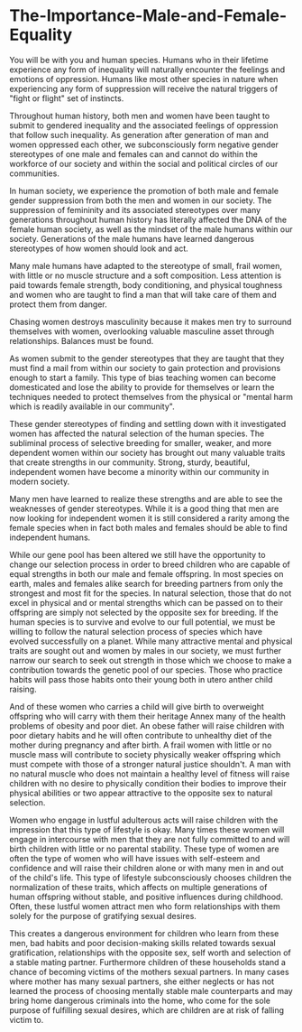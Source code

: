 # The-Importance-Male-and-Female-Equality
You will be with you and human species. Humans who in their lifetime experience any form of inequality will naturally encounter the feelings and emotions of oppression. Humans like most other species in nature when experiencing any form of suppression will receive the natural triggers of "fight or flight" set of instincts.

Throughout human history, both men and women have been taught to submit to gendered inequality and the associated feelings of oppression that follow such inequality. As generation after generation of man and women oppressed each other, we subconsciously form negative gender stereotypes of one male and females can and cannot do within the workforce of our society and within the social and political circles of our communities.

In human society, we experience the promotion of both male and female gender suppression from both the men and women in our society. The suppression of femininity and its associated stereotypes over many generations throughout human history has literally affected the DNA of the female human society, as well as the mindset of the male humans within our society. Generations of the male humans have learned dangerous stereotypes of how women should look and act.

Many male humans have adapted to the stereotype of small, frail women, with little or no muscle structure and a soft composition. Less attention is paid towards female strength, body conditioning, and physical toughness and women who are taught to find a man that will take care of them and protect them from danger.

Chasing women destroys masculinity because it makes men try to surround themselves with women, overlooking valuable masculine asset through relationships. Balances must be found.

As women submit to the gender stereotypes that they are taught that they must find a mail from within our society to gain protection and provisions enough to start a family. This type of bias teaching women can become domesticated and lose the ability to provide for themselves or learn the techniques needed to protect themselves from the physical or "mental harm which is readily available in our community".

These gender stereotypes of finding and settling down with it investigated women has affected the natural selection of the human species. The subliminal process of selective breeding for smaller, weaker, and more dependent women within our society has brought out many valuable traits that create strengths in our community. Strong, sturdy, beautiful, independent women have become a minority within our community in modern society.

Many men have learned to realize these strengths and are able to see the weaknesses of gender stereotypes. While it is a good thing that men are now looking for independent women it is still considered a rarity among the female species when in fact both males and females should be able to find independent humans.

While our gene pool has been altered we still have the opportunity to change our selection process in order to breed children who are capable of equal strengths in both our male and female offspring. In most species on earth, males and females alike search for breeding partners from only the strongest and most fit for the species. In natural selection, those that do not excel in physical and or mental strengths which can be passed on to their offspring are simply not selected by the opposite sex for breeding. If the human species is to survive and evolve to our full potential, we must be willing to follow the natural selection process of species which have evolved successfully on a planet. While many attractive mental and physical traits are sought out and women by males in our society, we must further narrow our search to seek out strength in those which we choose to make a contribution towards the genetic pool of our species. Those who practice habits will pass those habits onto their young both in utero anther child raising.

And of these women who carries a child will give birth to overweight offspring who will carry with them their heritage Annex many of the health problems of obesity and poor diet. An obese father will raise children with poor dietary habits and he will often contribute to unhealthy diet of the mother during pregnancy and after birth. A frail women with little or no muscle mass will contribute to society physically weaker offspring which must compete with those of a stronger natural justice shouldn't. A man with no natural muscle who does not maintain a healthy level of fitness will raise children with no desire to physically condition their bodies to improve their physical abilities or two appear attractive to the opposite sex to natural selection.

Women who engage in lustful adulterous acts will raise children with the impression that this type of lifestyle is okay. Many times these women will engage in intercourse with men that they are not fully committed to and will birth children with little or no parental stability. These type of women are often the type of women who will have issues with self-esteem and confidence and will raise their children alone or with many men in and out of the child's life. This type of lifestyle subconsciously chooses children the normalization of these traits, which affects on multiple generations of human offspring without stable, and positive influences during childhood. Often, these lustful women attract men who form relationships with them solely for the purpose of gratifying sexual desires.

This creates a dangerous environment for children who learn from these men, bad habits and poor decision-making skills related towards sexual gratification, relationships with the opposite sex, self worth and selection of a stable mating partner. Furthermore children of these households stand a chance of becoming victims of the mothers sexual partners. In many cases where mother has many sexual partners, she either neglects or has not learned the process of choosing mentally stable male counterparts and may bring home dangerous criminals into the home, who come for the sole purpose of fulfilling sexual desires, which are children are at risk of falling victim to.
